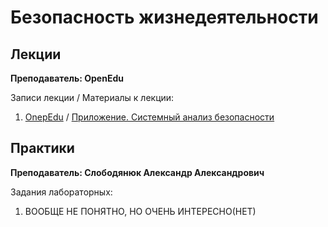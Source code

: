 # Безопасность жизнедеятельности

## Лекции

**Преподаватель: OpenEdu**

Записи лекции / Материалы к лекции:

1. [OnepEdu](https://yadi.sk/d/iGz5-Vunb5dKHA/2020-09-07.mp4?w=1) / [Приложение. Системный анализ безопасности](https://drive.google.com/file/d/1-Ym0zFyD_ddeWU8DNoK9VZaIIg3Ky3hl/view?usp=sharing)

## Практики

**Преподаватель: Слободянюк Александр Александрович**

Задания лабораторных:

1. ВООБЩЕ НЕ ПОНЯТНО, НО ОЧЕНЬ ИНТЕРЕСНО(НЕТ)